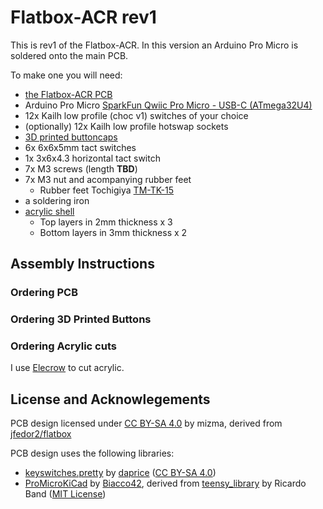 # Flatbox-ACR rev1

This is rev1 of the Flatbox-ACR. In this version an Arduino Pro Micro is soldered onto the main PCB.

To make one you will need:

* [the Flatbox-ACR PCB](pcb)
* Arduino Pro Micro [SparkFun Qwiic Pro Micro - USB-C (ATmega32U4)](https://www.sparkfun.com/products/15795)
* 12x Kailh low profile (choc v1) switches of your choice
* (optionally) 12x Kailh low profile hotswap sockets
* [3D printed buttoncaps](../3d-printed-buttoncaps)
* 6x 6x6x5mm tact switches
* 1x 3x6x4.3 horizontal tact switch
* 7x M3 screws (length **TBD**)
* 7x M3 nut and acompanying rubber feet
    * Rubber feet Tochigiya [TM-TK-15](https://www.monotaro.com/p/0933/2486/?displayId=5)
* a soldering iron
* [acrylic shell](acrylic-shell)
    * Top layers in 2mm thickness x 3
    * Bottom layers in 3mm thickness x 2

## Assembly Instructions

### Ordering PCB

### Ordering 3D Printed Buttons

### Ordering Acrylic cuts

I use [Elecrow](https://www.elecrow.com/acrylic-cutting.html) to cut acrylic.



## License and Acknowlegements

PCB design licensed under [CC BY-SA 4.0](https://creativecommons.org/licenses/by-sa/4.0/) by mizma, derived from
[jfedor2/flatbox](https://github.com/jfedor2/flatbox)

PCB design uses the following libraries:

* [keyswitches.pretty](https://github.com/daprice/keyswitches.pretty) by [daprice](https://github.com/daprice) ([CC BY-SA 4.0](https://creativecommons.org/licenses/by-sa/4.0/))
* [ProMicroKiCad](https://github.com/Biacco42/ProMicroKiCad) by [Biacco42](https://github.com/Biacco42), derived from [teensy\_library](https://github.com/XenGi/teensy_library) by Ricardo Band ([MIT License](https://opensource.org/licenses/mit-license.php))
